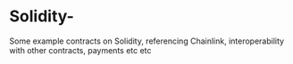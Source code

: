 # Solidity-
Some example contracts on Solidity, referencing Chainlink, interoperability with other contracts, payments etc etc
